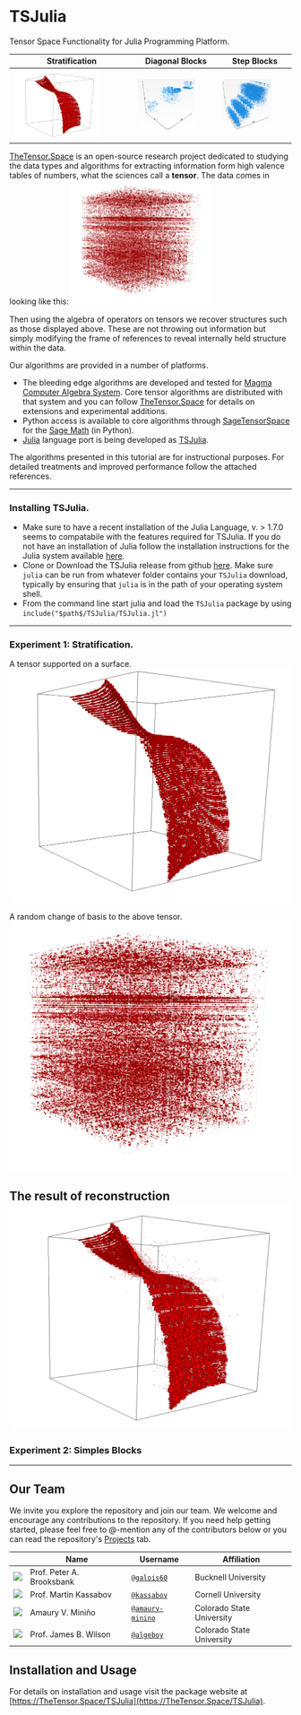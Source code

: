 # TSJulia
Tensor Space Functionality for Julia Programming Platform.


| Stratification | Diagonal Blocks | Step Blocks |
|---------------------|------------------|----------------|
|<img src="docs/images/colossus-X-recon.png" alt="Curve" style="width:75%"> | <img src="docs/images/Blocks.png" alt="Diagonal Blocks" style="width:75%">  | <img src="docs/images/Adj-decomp-recon.png" alt="Steps" style="width:75%"> |







[TheTensor.Space](https://TheTensor.Space/) is an open-source research project dedicated to studying the data types and algorithms for extracting information form high valence tables of numbers, what the sciences call a **tensor**.  The data comes in looking like this:
<img src="docs/images/colossus-X-random.png" alt="Curve" style="width:50%">

Then using the algebra of operators on tensors we recover structures such as those displayed above.  These are not throwing out information but simply modifying the frame of references to reveal internally held structure within the data.

Our algorithms are provided in a number of platforms. 
  * The bleeding edge algorithms are developed and tested for [Magma Computer Algebra System](http://magma.maths.usyd.edu.au/magma/).  Core tensor algorithms are distributed with that system and you can follow [TheTensor.Space](https://TheTensor.Space/) for details on extensions and experimental additions.
  * Python access is available to core algorithms through [SageTensorSpace](https://github.com/thetensor-space/SageTensorSpace) for the [Sage Math](https://www.sagemath.org/) (in Python).
  * [Julia](https://julialang.org/) language port is being developed as [TSJulia](https://github.com/thetensor-space/TSJulia).

The algorithms presented in this tutorial are for instructional purposes.  For detailed treatments and improved performance follow the attached references.

---

### Installing TSJulia.

 - Make sure to have a recent installation of the Julia Language, v. > 1.7.0 seems to compatabile with the features required for TSJulia.  If you do not have an installation of Julia follow the installation instructions for the Julia system available [here](https://julialang.org/).
 - Clone or Download the TSJulia release from github [here](https://github.com/thetensor-space/TSJulia).  Make sure `julia` can be run from whatever folder contains your `TSJulia` download, typically by ensuring that `julia` is in the path of your operating system shell.
 - From the command line start julia and load the `TSJulia` package by using `include("$path$/TSJulia/TSJulia.jl")`

---

### Experiment 1: Stratification.

A tensor supported on a surface.
![](docs/images/colossus-X-orig.png)

A random change of basis to the above tensor.
![](docs/images/colossus-X-random.png)

The result of reconstruction 
![](docs/images/colossus-X-recon.png)
---

### Experiment 2: Simples Blocks

---


## Our Team

We invite you explore the repository and join our team.  We welcome and encourage any contributions to the repository. If you need help getting started, please feel free to @-mention any of the contributors below or you can read the repository's [Projects](https://github.com/thetensor-space/TensorSpace/projects) tab.

|                                                                              | Name                | Username                         | Affiliation                |
-------------------------------------------------------------------------------|---------------------|----------------------------------|----------------------------|
<img src="https://avatars.githubusercontent.com/galois60" height="50px"/>      | Prof. Peter A. Brooksbank | [`@galois60`](https://github.com/galois60)                | Bucknell University |
<img src="https://avatars.githubusercontent.com/kassabov" height="50px"/>  | Prof. Martin Kassabov     | [`@kassabov`](https://github.com/kassabov)        | Cornell University  |
<img src="https://avatars.githubusercontent.com/amaury-minino" height="50px"/>       | Amaury V. Miniño    | [`@amaury-minino`](https://github.com/amaury-minino)                  | Colorado State University |
<img src="https://avatars.githubusercontent.com/algeboy" height="50px"/>       | Prof. James B. Wilson     | [`@algeboy`](https://github.com/algeboy)                  | Colorado State University |


## Installation and Usage

For details on installation and usage visit the package website at [https://TheTensor.Space/TSJulia](https://TheTensor.Space/TSJulia).


